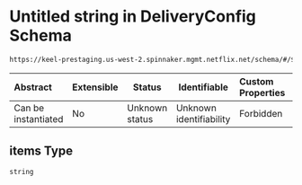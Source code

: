 # Untitled string in DeliveryConfig Schema

```txt
https://keel-prestaging.us-west-2.spinnaker.mgmt.netflix.net/schema/#/$defs/SubnetAwareRegionSpec/properties/availabilityZones/items
```




| Abstract            | Extensible | Status         | Identifiable            | Custom Properties | Additional Properties | Access Restrictions | Defined In                                                    |
| :------------------ | ---------- | -------------- | ----------------------- | :---------------- | --------------------- | ------------------- | ------------------------------------------------------------- |
| Can be instantiated | No         | Unknown status | Unknown identifiability | Forbidden         | Allowed               | none                | [keel.schema.json\*](keel.schema.json "open original schema") |

## items Type

`string`
